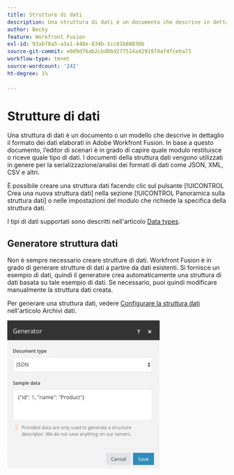 ```yaml
---
title: Strutture di dati
description: Una struttura di dati è un documento che descrive in dettaglio il formato dei dati trasferiti ad Adobe Workfront Fusion. In base a questo documento, l’editor di scenari è in grado di capire quale modulo restituisce o riceve quale tipo di dati. I documenti della struttura dati vengono utilizzati in genere per la serializzazione/analisi dei formati di dati come JSON, XML, CSV e altri.
author: Becky
feature: Workfront Fusion
exl-id: 93abf8a5-a3a1-448e-834b-1cc81b88036b
source-git-commit: e0d9d76ab2cbd8bd277514a4291974af4fceba73
workflow-type: tm+mt
source-wordcount: '242'
ht-degree: 1%

---
```


# Strutture di dati

Una struttura di dati è un documento o un modello che descrive in dettaglio il formato dei dati elaborati in Adobe Workfront Fusion. In base a questo documento, l’editor di scenari è in grado di capire quale modulo restituisce o riceve quale tipo di dati. I documenti della struttura dati vengono utilizzati in genere per la serializzazione/analisi dei formati di dati come JSON, XML, CSV e altri.

È possibile creare una struttura dati facendo clic sul pulsante [!UICONTROL Crea una nuova struttura dati] nella sezione [!UICONTROL Panoramica sulla struttura dati] o nelle impostazioni del modulo che richiede la specifica della struttura dati.

I tipi di dati supportati sono descritti nell&#39;articolo [Data types](/help/workfront-fusion/references/mapping-panel/data-types/item-data-types.md).


## Generatore struttura dati

Non è sempre necessario creare strutture di dati. Workfront Fusion è in grado di generare strutture di dati a partire da dati esistenti. Si fornisce un esempio di dati, quindi il generatore crea automaticamente una struttura di dati basata su tale esempio di dati. Se necessario, puoi quindi modificare manualmente la struttura dati creata.

Per generare una struttura dati, vedere [Configurare la struttura dati](/help/workfront-fusion/create-scenarios/map-data/data-stores.md#set-up-the-data-structure) nell&#39;articolo Archivi dati.

![Generatore struttura dati](assets/data-structure-generator-350x341.jpg)
